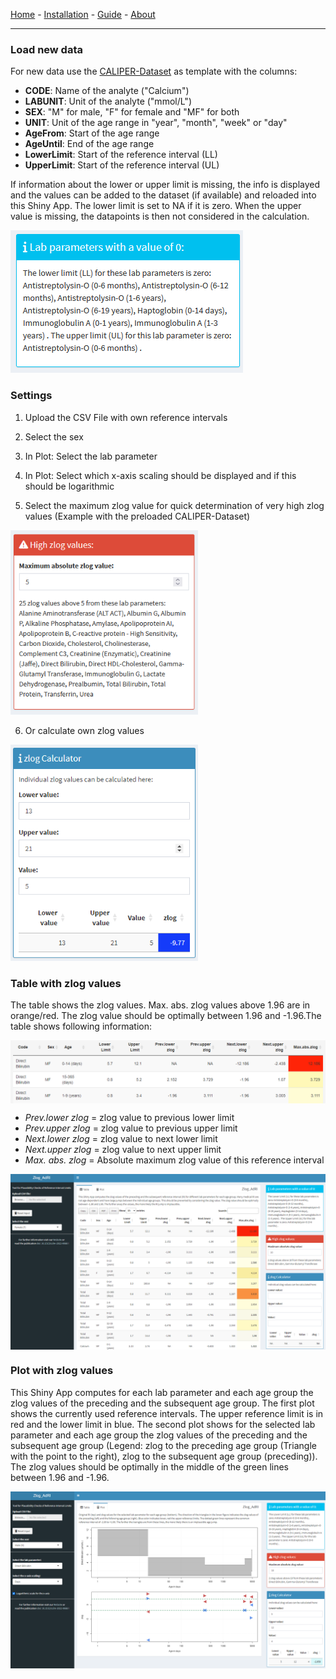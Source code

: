 [Home](./index.md) - [Installation](./install.md) - [Guide](./guide.md) - [About](./about.md)

---

### Load new data 

For new data use the [CALIPER-Dataset](https://github.com/SandraKla/Zlog_AdRI/blob/main/data/CALIPER.csv) as template with the columns:

* **CODE**: Name of the analyte ("Calcium") 
* **LABUNIT**: Unit of the analyte ("mmol/L")
* **SEX**: "M" for male, "F" for female and "MF" for both
* **UNIT**: Unit of the age range in "year", "month", "week" or "day"
* **AgeFrom**: Start of the age range 
* **AgeUntil**: End of the age range 
* **LowerLimit**: Start of the reference interval (LL)
* **UpperLimit**: Start of the reference interval (UL)

If information about the lower or upper limit is missing, the info is displayed and the values can be added to the dataset (if available) and reloaded into this Shiny App. The lower limit is set to NA if it is zero. When the upper value is missing, the datapoints is then not considered in the calculation.

<img src="shiny_caution.png" text-align="center"/>

### Settings

1)	Upload the CSV File with own reference intervals 

2)	Select the sex

3)	In Plot: Select the lab parameter

4)	In Plot: Select which x-axis scaling should be displayed and if this should be logarithmic

5)	Select the maximum zlog value for quick determination of very high zlog values (Example with the preloaded CALIPER-Dataset)

<img src="shiny_high_zlog.png" text-align="center" style="width:300px;"/>

6) Or calculate own zlog values

<img src="shiny_calculator_zlog.png" text-align="center" style="width:300px;"/>
<br>

### Table with zlog values

The table shows the zlog values. Max. abs. zlog values above 1.96 are in orange/red. The zlog value should be optimally between 1.96 and -1.96.The table shows following information:

<img src="shiny_table.png" align="center"/>

- _Prev.lower zlog_ = zlog value to previous lower limit 
- _Prev.upper zlog_ = zlog value to previous upper limit
- _Next.lower zlog_ = zlog value to next lower limit
- _Next.upper zlog_ = zlog value to next upper limit
- _Max. abs. zlog_ = Absolute maximum zlog value of this reference interval

<img src="table.png" align="center"/>

### Plot with zlog values 

This Shiny App computes for each lab parameter and each age group the zlog values of the preceding and the subsequent age group. The first plot shows the currently used reference intervals. The upper reference limit is in red and the lower limit in blue. The second plot shows for the selected lab parameter and each age group the zlog values of the preceding and the subsequent age group (Legend: zlog to the preceding age group (Triangle with the point to the right), zlog to the subsequent age group (preceding)). The zlog values should be optimally in the middle of the green lines between 1.96 and -1.96.

<img src="shiny.png" align="center"/>
